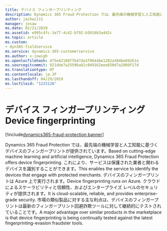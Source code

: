 ```yaml
---
title: デバイス フィンガープリンティング
description: Dynamics 365 Fraud Protection では、最先端の機械学習と人工知能に基づくデバイスのフィンガープリントが提供されています。
author: jackwi111
manager: josaw
ms.date: 02/21/2019
ms.assetid: e995c4fc-1e77-4c42-b792-b5016b3a442c
ms.topic: article
ms.custom:
- dyn365-fieldservice
ms.service: dynamics-365-customerservice
ms.author: v-jowigh
ms.openlocfilehash: 475e42188ffb47da3f9644be1282a384be69261e
ms.sourcegitcommit: 921dde7a25596a81c049162eee650d7a2009f17d
ms.translationtype: HT
ms.contentlocale: ja-JP
ms.lasthandoff: 04/29/2019
ms.locfileid: "1225128"
---
```

#  <a name="device-fingerprinting"></a><span data-ttu-id="81eed-103">デバイス フィンガープリンティング</span><span class="sxs-lookup"><span data-stu-id="81eed-103">Device fingerprinting</span></span>
[!include[dynamics365-fraud-protection banner](../../includes/dynamics365-fraud-protection.md)]






<span data-ttu-id="81eed-104">Dynamics 365 Fraud Protection では、最先端の機械学習と人工知能に基づくデバイスのフィンガープリントが提供されています。</span><span class="sxs-lookup"><span data-stu-id="81eed-104">Based on cutting-edge machine learning and artificial intelligence, Dynamics 365 Fraud Protection offers device fingerprinting.</span></span> <span data-ttu-id="81eed-105">これにより、サービスは保護された業者と関わるデバイスを識別することができます。</span><span class="sxs-lookup"><span data-stu-id="81eed-105">This enables the service to identify the devices that engage with protected merchants.</span></span> <span data-ttu-id="81eed-106">デバイスのフィンガープリントは Azure 上で実行されます。</span><span class="sxs-lookup"><span data-stu-id="81eed-106">Device fingerprinting runs on Azure.</span></span> <span data-ttu-id="81eed-107">クラウドによるスケーラビリティと信頼性、およびエンタープライズ レベルのセキュリティが提供されます。</span><span class="sxs-lookup"><span data-stu-id="81eed-107">It is cloud-scalable, reliable, and provides enterprise-grade security.</span></span> <span data-ttu-id="81eed-108">市場の類似製品に対する主な利点は、デバイスのフィンガープリントは最新のフィンガープリント回避詐欺ツールに対して継続的にテストされていることです。</span><span class="sxs-lookup"><span data-stu-id="81eed-108">A major advantage over similar products in the marketplace is that device fingerprinting is being continually tested against the latest fingerprinting-evasion fraudster tools.</span></span>
